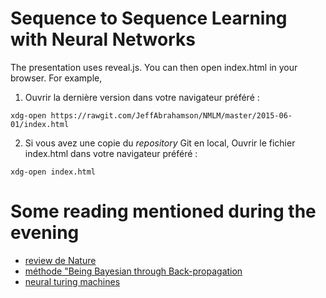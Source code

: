 # Sequence to Sequence Learning with Neural Networks

The presentation uses reveal.js. You can then open index.html in your browser.  For example,

1.  Ouvrir la dernière version dans votre navigateur préféré :
```
xdg-open https://rawgit.com/JeffAbrahamson/NMLM/master/2015-06-01/index.html
```

2.  Si vous avez une copie du _repository_ Git en local,
   Ouvrir le fichier index.html dans votre navigateur préféré :
```
xdg-open index.html
```

# Some reading mentioned during the evening

* [review de Nature](http://www.docdroid.net/11p1b/hinton.pdf.html)
* [méthode "Being Bayesian through Back-propagation](http://arxiv.org/abs/1505.05424)
* [neural turing machines](http://arxiv.org/pdf/1410.5401.pdf)

